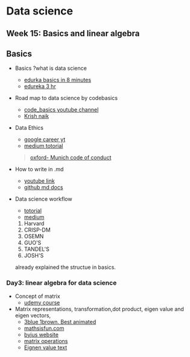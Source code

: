 # Data science

## **Week 15: Basics and linear algebra**

## Basics



- Basics ?what is data science 
   - [edurka basics in 8 minutes](https://www.youtube.com/watch?v=KdgQvgE3ji4)
   - [edureka 3 hr](https://www.youtube.com/watch?v=aGu0fbkHhek)
- Road map to data science by codebasics
   - [code_basics youtube channel](https://www.youtube.com/watch?v=H4YcqULY1-Q&t=334s)
    - [Krish naik](https://www.youtube.com/user/krishnaik06)

- Data Ethics
   - [google career yt](https://www.youtube.com/watch?v=gLHMhCtxEYE)
   - [medium totorial](https://medium.com/big-data-at-berkeley/things-you-need-to-know-before-you-become-a-data-scientist-a-beginners-guide-to-data-ethics-8f9aa21af742)
    > [oxford- Munich code of conduct](http://www.code-of-ethics.org/code-of-conduct/)
- How to write in .md
   - [youtube link](https://www.youtube.com/watch?v=gLHMhCtxEYE)
   - [github md docs](https://docs.github.com/en/get-started/writing-on-github/getting-started-with-writing-and-formatting-on-github/basic-writing-and-formatting-syntax)

- Data science workflow
   - [totorial](https://www.datascience-pm.com/data-science-workflow/#:~:text=A%20data%20science%20workflow%20defines,do%20a%20data%20science%20project.)
    - [medium](https://medium.com/analytics-vidhya/workflow-in-a-data-science-project-9aea41d9a3fd)

    1. Harvard
    2. CRISP-DM
    3. OSEMN
    4. GUO'S
    5. TANDEL'S
    6. JOSH'S
    

    already explained the structue in  basics.
   




### **Day3: linear algebra for data science**
- Concept of matrix
  -  [udemy course](https://www.udemy.com/course/linear-algebra-for-beginners-matrices-and-vector-spaces/)
- Matrix representations, transformation,dot product, eigen value and eigen vectors,
  - [3blue 1brown. Best animated](https://www.youtube.com/watch?v=PFDu9oVAE-g) 
   - [mathsisfun.com](https://www.mathsisfun.com/algebra/eigenvalue.html)
    - [byjus website](https://byjus.com/maths/eigen-values/)
    - [matrix operations](https://integratedmlai.com/basic-linear-algebra-tools-in-pure-python-without-numpy-or-scipy/)
  - [Eignen value text](https://vitalflux.com/why-when-use-eigenvalue-eigenvector/)
